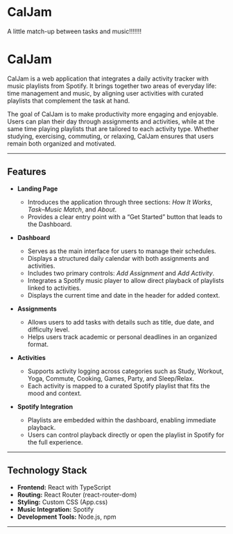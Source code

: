 # CalJam
A little match-up between tasks and music!!!!!!!

# CalJam  

CalJam is a web application that integrates a daily activity tracker with music playlists from Spotify. It brings together two areas of everyday life: time management and music, by aligning user activities with curated playlists that complement the task at hand.  

The goal of CalJam is to make productivity more engaging and enjoyable. Users can plan their day through assignments and activities, while at the same time playing playlists that are tailored to each activity type. Whether studying, exercising, commuting, or relaxing, CalJam ensures that users remain both organized and motivated.  

---

## Features  

- **Landing Page**  
  - Introduces the application through three sections: *How It Works*, *Task–Music Match*, and *About*.  
  - Provides a clear entry point with a “Get Started” button that leads to the Dashboard.  

- **Dashboard**  
  - Serves as the main interface for users to manage their schedules.  
  - Displays a structured daily calendar with both assignments and activities.  
  - Includes two primary controls: *Add Assignment* and *Add Activity*.  
  - Integrates a Spotify music player to allow direct playback of playlists linked to activities.  
  - Displays the current time and date in the header for added context.  

- **Assignments**  
  - Allows users to add tasks with details such as title, due date, and difficulty level.  
  - Helps users track academic or personal deadlines in an organized format.  

- **Activities**  
  - Supports activity logging across categories such as Study, Workout, Yoga, Commute, Cooking, Games, Party, and Sleep/Relax.  
  - Each activity is mapped to a curated Spotify playlist that fits the mood and context.  

- **Spotify Integration**  
  - Playlists are embedded within the dashboard, enabling immediate playback.  
  - Users can control playback directly or open the playlist in Spotify for the full experience.  

---

## Technology Stack  

- **Frontend:** React with TypeScript  
- **Routing:** React Router (react-router-dom)  
- **Styling:** Custom CSS (App.css)  
- **Music Integration:** Spotify   
- **Development Tools:** Node.js, npm  

---


